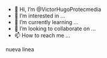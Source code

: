 - 👋 Hi, I’m @VictorHugoProtecmedia
- 👀 I’m interested in ...
- 🌱 I’m currently learning ...
- 💞️ I’m looking to collaborate on ...
- 📫 How to reach me ...

<!---
VictorHugoProtecmedia/VictorHugoProtecmedia is a ✨ special ✨ repository because its `README.md` (this file) appears on your GitHub profile.
You can click the Preview link to take a look at your changes.
--->

nueva linea
